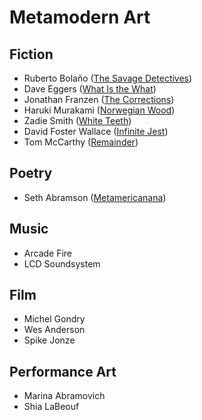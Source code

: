 # Metamodern Art
## Fiction
+ Ruberto Bolaño ([The Savage Detectives][1])
+ Dave Eggers ([What Is the What][2])
+ Jonathan Franzen ([The Corrections][3])
+ Haruki Murakami ([Norwegian Wood][4])
+ Zadie Smith ([White Teeth][5])
+ David Foster Wallace ([Infinite Jest][6])
+ Tom McCarthy ([Remainder][7])

## Poetry
+ Seth Abramson ([Metamericanana][8])

## Music
+ Arcade Fire
+ LCD Soundsystem

## Film
+ Michel Gondry
+ Wes Anderson
+ Spike Jonze

## Performance Art
+ Marina Abramovich
+ Shia LaBeouf

[1]:	https://www.goodreads.com/book/show/63033.The_Savage_Detectives
[2]:	https://www.goodreads.com/book/show/4952.What_Is_the_What
[3]:	https://www.goodreads.com/author/show/2578.Jonathan_Franzen?from_search=true
[4]:	https://www.goodreads.com/book/show/11297.Norwegian_Wood
[5]:	https://www.goodreads.com/book/show/3711.White_Teeth
[6]:	https://www.goodreads.com/book/show/6759.Infinite_Jest?from_search=true
[7]:	https://www.goodreads.com/book/show/101334.Remainder
[8]:	https://www.goodreads.com/book/show/25305913-metamericana?from_search=true
